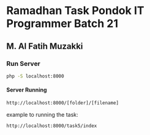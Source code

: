 # Ramadhan Task Pondok IT Programmer Batch 21
## M. Al Fatih Muzakki

### Run Server
```sh
php -S localhost:8000 
```

#### Server Running
```sh
http://localhost:8000/[folder]/[filename]
```
example to running the task:

```sh
http://localhost:8000/task5/index
```